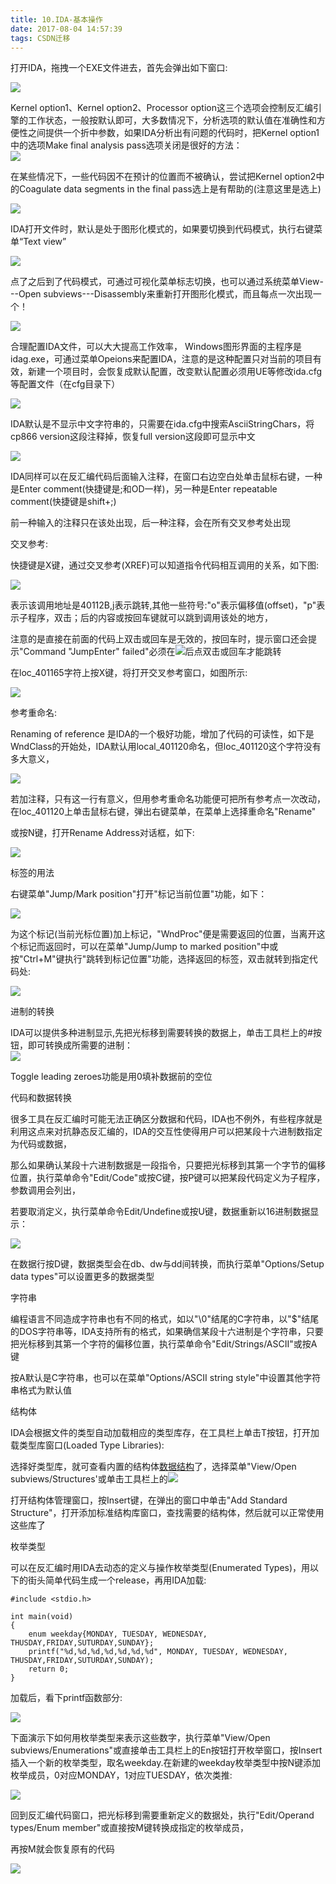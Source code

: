 ```yaml
---
title: 10.IDA-基本操作
date: 2017-08-04 14:57:39
tags: CSDN迁移
---
```

   打开IDA，拖拽一个EXE文件进去，首先会弹出如下窗口:

 ![](https://img-my.csdn.net/uploads/201207/06/1341541988_7770.JPG)

 Kernel option1、Kernel option2、Processor option这三个选项会控制反汇编引擎的工作状态，一般按默认即可，大多数情况下，分析选项的默认值在准确性和方便性之间提供一个折中参数，如果IDA分析出有问题的代码时，把Kernel option1中的选项Make final analysis pass选项关闭是很好的方法：  
![](https://img-my.csdn.net/uploads/201207/06/1341542558_2204.JPG)

 在某些情况下，一些代码因不在预计的位置而不被确认，尝试把Kernel option2中的Coagulate data segments in the final pass选上是有帮助的(注意这里是选上)

 ![](https://img-my.csdn.net/uploads/201207/06/1341544299_1033.JPG)

 IDA打开文件时，默认是处于图形化模式的，如果要切换到代码模式，执行右键菜单“Text view”

 ![](https://img-my.csdn.net/uploads/201207/06/1341544767_1218.JPG)

 点了之后到了代码模式，可通过可视化菜单标志切换，也可以通过系统菜单View---Open subviews---Disassembly来重新打开图形化模式，而且每点一次出现一个！

 ![](https://img-my.csdn.net/uploads/201207/06/1341545008_2088.JPG)

 合理配置IDA文件，可以大大提高工作效率， Windows图形界面的主程序是idag.exe，可通过菜单Opeions来配置IDA，注意的是这种配置只对当前的项目有效，新建一个项目时，会恢复成默认配置，改变默认配置必须用UE等修改ida.cfg等配置文件（在cfg目录下）

 ![](https://img-my.csdn.net/uploads/201207/06/1341555124_6510.JPG)

 

 IDA默认是不显示中文字符串的，只需要在ida.cfg中搜索AsciiStringChars，将cp866 version这段注释掉，恢复full version这段即可显示中文

 ![](https://img-my.csdn.net/uploads/201207/06/1341559189_3744.JPG)

 IDA同样可以在反汇编代码后面输入注释，在窗口右边空白处单击鼠标右键，一种是Enter comment(快捷键是;和OD一样)，另一种是Enter repeatable comment(快捷键是shift+;)

 前一种输入的注释只在该处出现，后一种注释，会在所有交叉参考处出现

 

 交叉参考:

 快捷键是X键，通过交叉参考(XREF)可以知道指令代码相互调用的关系，如下图:

 ![](https://img-my.csdn.net/uploads/201207/10/1341904640_1093.JPG)

 表示该调用地址是40112B,j表示跳转,其他一些符号:"o"表示偏移值(offset)，"p"表示子程序，双击；后的内容或按回车键就可以跳到调用该处的地方，

 注意的是直接在前面的代码上双击或回车是无效的，按回车时，提示窗口还会提示"Command "JumpEnter" failed"必须在![](https://img-my.csdn.net/uploads/201207/10/1341905237_9687.JPG)后点双击或回车才能跳转

 在loc_401165字符上按X键，将打开交叉参考窗口，如图所示:

 ![](https://img-my.csdn.net/uploads/201207/10/1341905588_7978.JPG)

 

 参考重命名:

 Renaming of reference 是IDA的一个极好功能，增加了代码的可读性，如下是WndClass的开始处，IDA默认用local_401120命名，但loc_401120这个字符没有多大意义，

 ![](https://img-my.csdn.net/uploads/201207/10/1341906648_5153.JPG)

 若加注释，只有这一行有意义，但用参考重命名功能便可把所有参考点一次改动，在loc_401120上单击鼠标右键，弹出右键菜单，在菜单上选择重命名"Rename"

 或按N键，打开Rename Address对话框，如下:

 ![](https://img-my.csdn.net/uploads/201207/10/1341907437_1795.JPG)

 

 标签的用法

 右键菜单"Jump/Mark position"打开"标记当前位置"功能，如下：

 ![](https://img-my.csdn.net/uploads/201207/10/1341907896_9479.JPG)

 为这个标记(当前光标位置)加上标记，"WndProc"便是需要返回的位置，当离开这个标记而返回时，可以在菜单"Jump/Jump to marked position"中或按"Ctrl+M"键执行"跳转到标记位置"功能，选择返回的标签，双击就转到指定代码处:

 ![](https://img-my.csdn.net/uploads/201207/10/1341908316_6196.JPG)

 

 进制的转换

 IDA可以提供多种进制显示,先把光标移到需要转换的数据上，单击工具栏上的#按钮，即可转换成所需要的进制：  
![](https://img-my.csdn.net/uploads/201207/10/1341909786_2444.JPG)

 Toggle leading zeroes功能是用0填补数据前的空位

 

 代码和数据转换

 很多工具在反汇编时可能无法正确区分数据和代码，IDA也不例外，有些程序就是利用这点来对抗静态反汇编的，IDA的交互性使得用户可以把某段十六进制数指定为代码或数据，

 那么如果确认某段十六进制数据是一段指令，只要把光标移到其第一个字节的偏移位置，执行菜单命令"Edit/Code"或按C键，按P键可以把某段代码定义为子程序，参数调用会列出，

 若要取消定义，执行菜单命令Edit/Undefine或按U键，数据重新以16进制数据显示：

 ![](https://img-my.csdn.net/uploads/201207/11/1341972641_6890.JPG)

 在数据行按D键，数据类型会在db、dw与dd间转换，而执行菜单"Options/Setup data types"可以设置更多的数据类型

 

 字符串

 编程语言不同造成字符串也有不同的格式，如以"\0"结尾的C字符串，以"$"结尾的DOS字符串等，IDA支持所有的格式，如果确信某段十六进制是个字符串，只要把光标移到其第一个字符的偏移位置，执行菜单命令"Edit/Strings/ASCII"或按A键

 按A默认是C字符串，也可以在菜单"Options/ASCII string style"中设置其他字符串格式为默认值

 

 结构体

 IDA会根据文件的类型自动加载相应的类型库存，在工具栏上单击T按钮，打开加载类型库窗口(Loaded Type Libraries):

 选择好类型库，就可查看内置的结构体[数据结构](http://lib.csdn.net/base/datastructure)了，选择菜单"View/Open subviews/Structures'或单击工具栏上的![](https://img-my.csdn.net/uploads/201207/11/1341977599_6995.JPG)

 打开结构体管理窗口，按Insert键，在弹出的窗口中单击"Add Standard Structure"，打开添加标准结构库窗口，查找需要的结构体，然后就可以正常使用这些库了

 

 枚举类型

 可以在反汇编时用IDA去动态的定义与操作枚举类型(Enumerated Types)，用以下的街头简单代码生成一个release，再用IDA加载:

 


```
#include <stdio.h>  
  
int main(void)  
{  
    enum weekday{MONDAY, TUESDAY, WEDNESDAY, THUSDAY,FRIDAY,SUTURDAY,SUNDAY};  
    printf("%d,%d,%d,%d,%d,%d,%d", MONDAY, TUESDAY, WEDNESDAY, THUSDAY,FRIDAY,SUTURDAY,SUNDAY);  
    return 0;  
}  
```
 加载后，看下printf函数部分:

 ![](https://img-my.csdn.net/uploads/201207/11/1341987922_1356.JPG)

 下面演示下如何用枚举类型来表示这些数字，执行菜单"View/Open subviews/Enumerations"或直接单击工具栏上的En按钮打开枚举窗口，按Insert插入一个新的枚举类型，取名weekday.在新建的weekday枚举类型中按N键添加枚举成员，0对应MONDAY，1对应TUESDAY，依次类推:

 ![](https://img-my.csdn.net/uploads/201207/11/1341988426_8487.JPG)

 回到反汇编代码窗口，把光标移到需要重新定义的数据处，执行"Edit/Operand types/Enum member"或直接按M键转换成指定的枚举成员，

 再按M就会恢复原有的代码

 ![](https://img-my.csdn.net/uploads/201207/11/1341990386_9755.JPG)

 

   
 